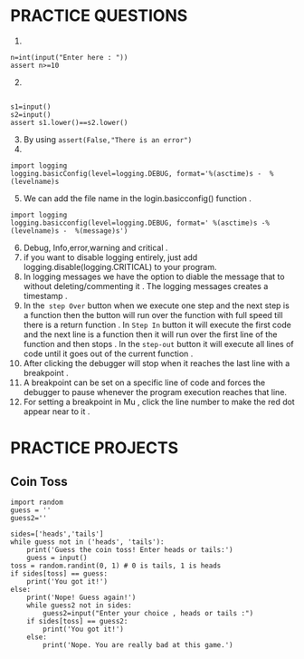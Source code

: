 # PRACTICE QUESTIONS

1.
```
n=int(input("Enter here : "))
assert n>=10
```
2. 
```

s1=input()
s2=input()
assert s1.lower()==s2.lower()
```
3. By using `assert(False,"There is an error")`
4. 
```
import logging
logging.basicConfig(level=logging.DEBUG, format='%(asctime)s -  %(levelname)s
```
5. We can add the file name in the login.basicconfig() function .
```
import logging
logging.basicconfig(level=logging.DEBUG, format=' %(asctime)s -%(levelname)s -  %(message)s')
```
6. Debug, Info,error,warning and critical .
7. if you want to disable logging entirely, just add logging.disable(logging.CRITICAL) to your program.
8. In logging messages we have the option to diable the message that to without deleting/commenting it . The logging messages creates a timestamp .
9. In the` step Over` button when we execute one step and the next step is a function then the button will run over the function with full speed till there is a return function . In `Step In` button it will execute the first code and the next line is a function then it will run over the first line of the function  and then stops . In the `step-out` button it will execute all lines of code until it goes out of the current function .
10. After clicking the debugger will stop when it reaches the last line with a breakpoint .
11. A breakpoint can be set on a specific line of code and forces the debugger to pause whenever the program execution reaches that line.
12. For setting a breakpoint in Mu , click the line number to make the red dot appear near to it .

# PRACTICE PROJECTS
## Coin Toss
```
import random
guess = ''
guess2=''

sides=['heads','tails']
while guess not in ('heads', 'tails'):
    print('Guess the coin toss! Enter heads or tails:')
    guess = input()
toss = random.randint(0, 1) # 0 is tails, 1 is heads
if sides[toss] == guess:
    print('You got it!')
else:
    print('Nope! Guess again!')
    while guess2 not in sides:
        guess2=input("Enter your choice , heads or tails :")
    if sides[toss] == guess2:
        print('You got it!')
    else:
        print('Nope. You are really bad at this game.')
```


